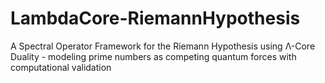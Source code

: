 # LambdaCore-RiemannHypothesis
A Spectral Operator Framework for the Riemann Hypothesis using Λ-Core Duality - modeling prime numbers as competing quantum forces with computational validation
